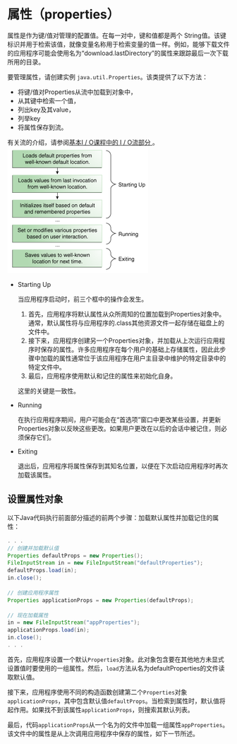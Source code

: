 # 属性（properties）
属性是作为键/值对管理的配置值。在每一对中，键和值都是两个 String值。该键标识并用于检索该值，就像变量名称用于检索变量的值一样。例如，能够下载文件的应用程序可能会使用名为“download.lastDirectory”的属性来跟踪最后一次下载所用的目录。

要管理属性，请创建实例 `java.util.Properties`。该类提供了以下方法：

* 将键/值对Properties从流中加载到对象中，
* 从其键中检索一个值，
* 列出key及其value，
* 列举key
* 将属性保存到流。

有关流的介绍，请参阅[基本I / O课程中的 I / O流部分 ](/content/essential/io/streams.md)。
![](/assets/essential/environment/environment-1loads.gif)

* Starting Up

    当应用程序启动时，前三个框中的操作会发生。
    
    1. 首先，应用程序将默认属性从众所周知的位置加载到Properties对象中。通常，默认属性将与应用程序的.class其他资源文件一起存储在磁盘上的文件中。
    2. 接下来，应用程序创建另一个Properties对象，并加载从上次运行应用程序时保存的属性。许多应用程序在每个用户的基础上存储属性，因此此步骤中加载的属性通常位于该应用程序在用户主目录中维护的特定目录中的特定文件中。
    3. 最后，应用程序使用默认和记住的属性来初始化自身。
    
    这里的关键是一致性。
* Running
    
    在执行应用程序期间，用户可能会在“首选项”窗口中更改某些设置，并更新Properties对象以反映这些更改。如果用户更改在以后的会话中被记住，则必须保存它们。
    
* Exiting

    退出后，应用程序将属性保存到其知名位置，以便在下次启动应用程序时再次加载该属性。
    
## 设置属性对象
以下Java代码执行前面部分描述的前两个步骤：加载默认属性并加载记住的属性：
```java
. . .
// 创建并加载默认值
Properties defaultProps = new Properties();
FileInputStream in = new FileInputStream("defaultProperties");
defaultProps.load(in);
in.close();

// 创建应用程序属性
Properties applicationProps = new Properties(defaultProps);

// 现在加载属性
in = new FileInputStream("appProperties");
applicationProps.load(in);
in.close();
. . .
```

首先，应用程序设置一个默认`Properties`对象。此对象包含要在其他地方未显式设置值时要使用的一组属性。然后，`load`方法从名为defaultProperties的文件读取默认值。

接下来，应用程序使用不同的构造函数创建第二个`Properties`对象`applicationProps`，其中包含默认值`defaultProps`。当检索到属性时，默认值将起作用。如果找不到该属性`applicationProps`，则搜索其默认列表。

最后，代码`applicationProps`从一个名为的文件中加载一组属性`appProperties`。该文件中的属性是从上次调用应用程序中保存的属性，如下一节所述。